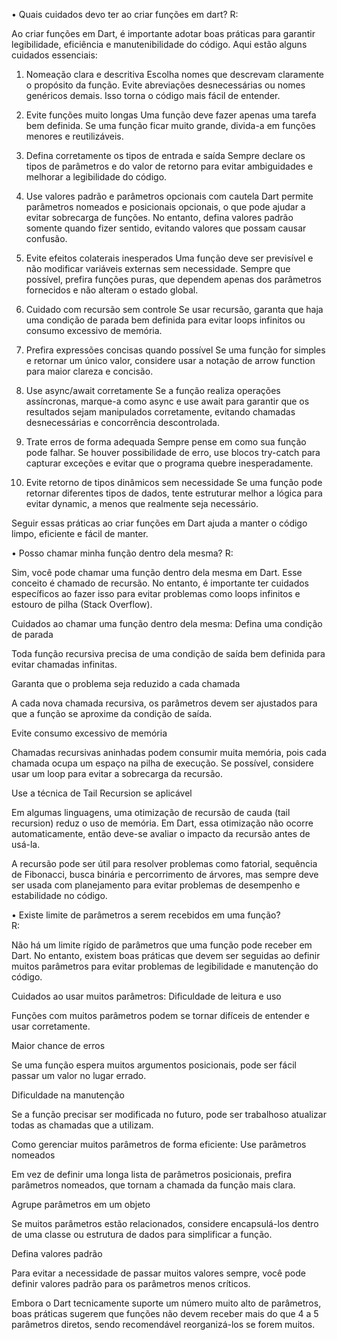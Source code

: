 • Quais cuidados devo ter ao criar funções em dart? 
R:

Ao criar funções em Dart, é importante adotar boas práticas para garantir legibilidade, eficiência e manutenibilidade do código. Aqui estão alguns cuidados essenciais:

1. Nomeação clara e descritiva
Escolha nomes que descrevam claramente o propósito da função. Evite abreviações desnecessárias ou nomes genéricos demais. Isso torna o código mais fácil de entender.

2. Evite funções muito longas
Uma função deve fazer apenas uma tarefa bem definida. Se uma função ficar muito grande, divida-a em funções menores e reutilizáveis.

3. Defina corretamente os tipos de entrada e saída
Sempre declare os tipos de parâmetros e do valor de retorno para evitar ambiguidades e melhorar a legibilidade do código.

4. Use valores padrão e parâmetros opcionais com cautela
Dart permite parâmetros nomeados e posicionais opcionais, o que pode ajudar a evitar sobrecarga de funções. No entanto, defina valores padrão somente quando fizer sentido, evitando valores que possam causar confusão.

5. Evite efeitos colaterais inesperados
Uma função deve ser previsível e não modificar variáveis externas sem necessidade. Sempre que possível, prefira funções puras, que dependem apenas dos parâmetros fornecidos e não alteram o estado global.

6. Cuidado com recursão sem controle
Se usar recursão, garanta que haja uma condição de parada bem definida para evitar loops infinitos ou consumo excessivo de memória.

7. Prefira expressões concisas quando possível
Se uma função for simples e retornar um único valor, considere usar a notação de arrow function para maior clareza e concisão.

8. Use async/await corretamente
Se a função realiza operações assíncronas, marque-a como async e use await para garantir que os resultados sejam manipulados corretamente, evitando chamadas desnecessárias e concorrência descontrolada.

9. Trate erros de forma adequada
Sempre pense em como sua função pode falhar. Se houver possibilidade de erro, use blocos try-catch para capturar exceções e evitar que o programa quebre inesperadamente.

10. Evite retorno de tipos dinâmicos sem necessidade
Se uma função pode retornar diferentes tipos de dados, tente estruturar melhor a lógica para evitar dynamic, a menos que realmente seja necessário.

Seguir essas práticas ao criar funções em Dart ajuda a manter o código limpo, eficiente e fácil de manter.

• Posso chamar minha função dentro dela mesma? 
R:

Sim, você pode chamar uma função dentro dela mesma em Dart. Esse conceito é chamado de recursão. No entanto, é importante ter cuidados específicos ao fazer isso para evitar problemas como loops infinitos e estouro de pilha (Stack Overflow).

Cuidados ao chamar uma função dentro dela mesma:
Defina uma condição de parada

Toda função recursiva precisa de uma condição de saída bem definida para evitar chamadas infinitas.

Garanta que o problema seja reduzido a cada chamada

A cada nova chamada recursiva, os parâmetros devem ser ajustados para que a função se aproxime da condição de saída.

Evite consumo excessivo de memória

Chamadas recursivas aninhadas podem consumir muita memória, pois cada chamada ocupa um espaço na pilha de execução. Se possível, considere usar um loop para evitar a sobrecarga da recursão.

Use a técnica de Tail Recursion se aplicável

Em algumas linguagens, uma otimização de recursão de cauda (tail recursion) reduz o uso de memória. Em Dart, essa otimização não ocorre automaticamente, então deve-se avaliar o impacto da recursão antes de usá-la.

A recursão pode ser útil para resolver problemas como fatorial, sequência de Fibonacci, busca binária e percorrimento de árvores, mas sempre deve ser usada com planejamento para evitar problemas de desempenho e estabilidade no código.

• Existe limite de parâmetros a serem recebidos em uma função?  
R:

Não há um limite rígido de parâmetros que uma função pode receber em Dart. No entanto, existem boas práticas que devem ser seguidas ao definir muitos parâmetros para evitar problemas de legibilidade e manutenção do código.

Cuidados ao usar muitos parâmetros:
Dificuldade de leitura e uso

Funções com muitos parâmetros podem se tornar difíceis de entender e usar corretamente.

Maior chance de erros

Se uma função espera muitos argumentos posicionais, pode ser fácil passar um valor no lugar errado.

Dificuldade na manutenção

Se a função precisar ser modificada no futuro, pode ser trabalhoso atualizar todas as chamadas que a utilizam.

Como gerenciar muitos parâmetros de forma eficiente:
Use parâmetros nomeados

Em vez de definir uma longa lista de parâmetros posicionais, prefira parâmetros nomeados, que tornam a chamada da função mais clara.

Agrupe parâmetros em um objeto

Se muitos parâmetros estão relacionados, considere encapsulá-los dentro de uma classe ou estrutura de dados para simplificar a função.

Defina valores padrão

Para evitar a necessidade de passar muitos valores sempre, você pode definir valores padrão para os parâmetros menos críticos.

Embora o Dart tecnicamente suporte um número muito alto de parâmetros, boas práticas sugerem que funções não devem receber mais do que 4 a 5 parâmetros diretos, sendo recomendável reorganizá-los se forem muitos.